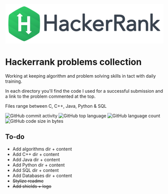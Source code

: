 [![HackerRankLogo](img/HackerRankLogo.png)](https://www.hackerrank.com/Callat)
# Hackerrank problems collection
Working at keeping algorithm and problem solving skills in tact with daily training.

In each directory you'll find the code I used for a successful submission and a link to the problem commented at the top.

Files range between C, C++, Java, Python & SQL

![GitHub commit activity](https://img.shields.io/github/commit-activity/m/latimercaleb/hacker-rank-results.svg?colorB=seaweed&label=Commit%20Frequency&style=popout)
![GitHub top language](https://img.shields.io/github/languages/top/latimercaleb/hacker-rank-results.svg?label=Top%20Language&style=popout)
![GitHub language count](https://img.shields.io/github/languages/count/latimercaleb/hacker-rank-results.svg?colorB=gold&label=Language%20Count&style=popout)
![GitHub code size in bytes](https://img.shields.io/github/languages/code-size/latimercaleb/hacker-rank-results.svg?colorB=RebeccaPurple&label=Code%20Size&style=popout)

## To-do
- Add algorithms dir + content
- Add C++ dir + content
- Add Java dir + content
- Add Python dir + content
- Add SQL dir + content
- Add Databases dir + content
- ~~Stylize readme~~
- ~~Add shields + logo~~
